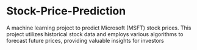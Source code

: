 # Stock-Price-Prediction
A machine learning project to predict Microsoft (MSFT) stock prices. This project utilizes historical stock data and employs various algorithms to forecast future prices, providing valuable insights for investors
